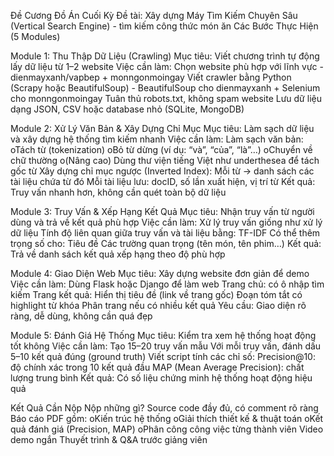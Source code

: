 Đề Cương Đồ Án Cuối Kỳ
Đề tài: Xây dựng Máy Tìm Kiếm Chuyên Sâu (Vertical Search Engine) - tìm kiếm công thức món ăn
Các Bước Thực Hiện (5 Modules)

Module 1: Thu Thập Dữ Liệu (Crawling)
Mục tiêu: Viết chương trình tự động lấy dữ liệu từ 1–2 website
Việc cần làm:
Chọn website phù hợp với lĩnh vực - dienmayxanh/vapbep + monngonmoingay
Viết crawler bằng Python (Scrapy hoặc BeautifulSoup) - BeautifulSoup cho dienmayxanh + Selenium cho monngonmoingay
Tuân thủ robots.txt, không spam website
Lưu dữ liệu dạng JSON, CSV hoặc database nhỏ (SQLite, MongoDB)
	
Module 2: Xử Lý Văn Bản & Xây Dựng Chỉ Mục
Mục tiêu: Làm sạch dữ liệu và xây dựng hệ thống tìm kiếm nhanh
Việc cần làm:
Làm sạch văn bản:
oTách từ (tokenization)
oBỏ từ dừng (ví dụ: “và”, “của”, “là”…)
oChuyển về chữ thường
o(Nâng cao) Dùng thư viện tiếng Việt như underthesea để tách gốc từ
Xây dựng chỉ mục ngược (Inverted Index):
Mỗi từ → danh sách các tài liệu chứa từ đó
Mỗi tài liệu lưu: docID, số lần xuất hiện, vị trí từ
Kết quả: Truy vấn nhanh hơn, không cần quét toàn bộ dữ liệu

Module 3: Truy Vấn & Xếp Hạng Kết Quả
Mục tiêu: Nhận truy vấn từ người dùng và trả về kết quả phù hợp
Việc cần làm:
Xử lý truy vấn giống như xử lý dữ liệu
Tính độ liên quan giữa truy vấn và tài liệu bằng: TF-IDF 
Có thể thêm trọng số cho:
Tiêu đề
Các trường quan trọng (tên món, tên phim…)
Kết quả: Trả về danh sách kết quả xếp hạng theo độ phù hợp

Module 4: Giao Diện Web
Mục tiêu: Xây dựng website đơn giản để demo
Việc cần làm:
Dùng Flask hoặc Django để làm web
Trang chủ: có ô nhập tìm kiếm
Trang kết quả:
Hiển thị tiêu đề (link về trang gốc)
Đoạn tóm tắt có highlight từ khóa
Phân trang nếu có nhiều kết quả
Yêu cầu: Giao diện rõ ràng, dễ dùng, không cần quá đẹp

Module 5: Đánh Giá Hệ Thống
Mục tiêu: Kiểm tra xem hệ thống hoạt động tốt không
Việc cần làm:
Tạo 15–20 truy vấn mẫu
Với mỗi truy vấn, đánh dấu 5–10 kết quả đúng (ground truth)
Viết script tính các chỉ số:
Precision@10: độ chính xác trong 10 kết quả đầu
MAP (Mean Average Precision): chất lượng trung bình
Kết quả: Có số liệu chứng minh hệ thống hoạt động hiệu quả

Kết Quả Cần Nộp
Nộp những gì?
Source code đầy đủ, có comment rõ ràng
Báo cáo PDF gồm:
oKiến trúc hệ thống
oGiải thích thiết kế & thuật toán
oKết quả đánh giá (Precision, MAP)
oPhân công công việc từng thành viên
Video demo ngắn
Thuyết trình & Q&A trước giảng viên
